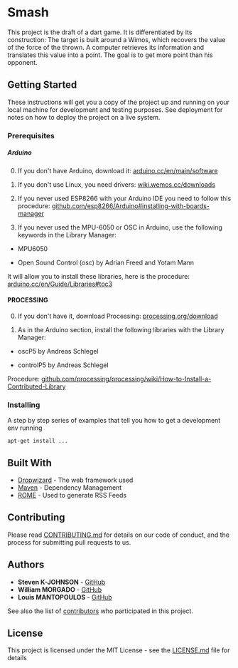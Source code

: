 # Smash

This project is the draft of a dart game.
It is differentiated by its construction: The target is built around a Wimos, which recovers the value of the force of the thrown.
A computer retrieves its information and translates this value into a point.
The goal is to get more point than his opponent.

## Getting Started

These instructions will get you a copy of the project up and running on your local machine for development and testing purposes. 
See deployment for notes on how to deploy the project on a live system.

### Prerequisites

##### Arduino

0) If you don't have Arduino, download it: 
[arduino.cc/en/main/software](https://www.arduino.cc/en/main/software)

1) If you don't use Linux, you need drivers: 
[wiki.wemos.cc/downloads](https://wiki.wemos.cc/downloads)

2) If you never used ESP8266 with your Arduino IDE you need to follow this procedure:
[github.com/esp8266/Arduino#installing-with-boards-manager](https://github.com/esp8266/Arduino#installing-with-boards-manager)

3) If you never used the MPU-6050 or OSC in Arduino, use the following keywords in the Library Manager:

 - MPU6050

 - Open Sound Control (osc) by Adrian Freed and Yotam Mann

It will allow you to install these libraries, here is the procedure: 
[arduino.cc/en/Guide/Libraries#toc3](https://www.arduino.cc/en/Guide/Libraries#toc3)


#### PROCESSING

0) If you don't have it, download Processing: [processing.org/download](https://processing.org/download)

1) As in the Arduino section, install the following libraries with the Library Manager:

 - oscP5 by Andreas Schlegel

 - controlP5 by Andreas Schlegel

Procedure:
[github.com/processing/processing/wiki/How-to-Install-a-Contributed-Library](https://github.com/processing/processing/wiki/How-to-Install-a-Contributed-Library)


### Installing

A step by step series of examples that tell you how to get a development env running

```
apt-get install ...
```

## Built With

* [Dropwizard](http://www.dropwizard.io/1.0.2/docs/) - The web framework used
* [Maven](https://maven.apache.org/) - Dependency Management
* [ROME](https://rometools.github.io/rome/) - Used to generate RSS Feeds

## Contributing

Please read [CONTRIBUTING.md](https://github.com/esgi-mmk/smash) for details on our code of conduct, and the process for submitting pull requests to us.


## Authors

* **Steven K-JOHNSON** - [GitHub](https://github.com/esgi-mmk/smash)
* **William MORGADO** - [GitHub](https://github.com/esgi-mmk/smash)
* **Louis MANTOPOULOS**  - [GitHub](https://github.com/esgi-mmk/smash)


See also the list of [contributors](https://github.com/esgi-mmk/smash/contributors) who participated in this project.

## License

This project is licensed under the MIT License - see the [LICENSE.md](LICENSE.md) file for details

